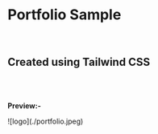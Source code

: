 # Portfolio Sample
<br>
<h2>Created using Tailwind CSS</h2>
<br>
<br>
<p><b>Preview:-</b></p>
![logo](./portfolio.jpeg)
